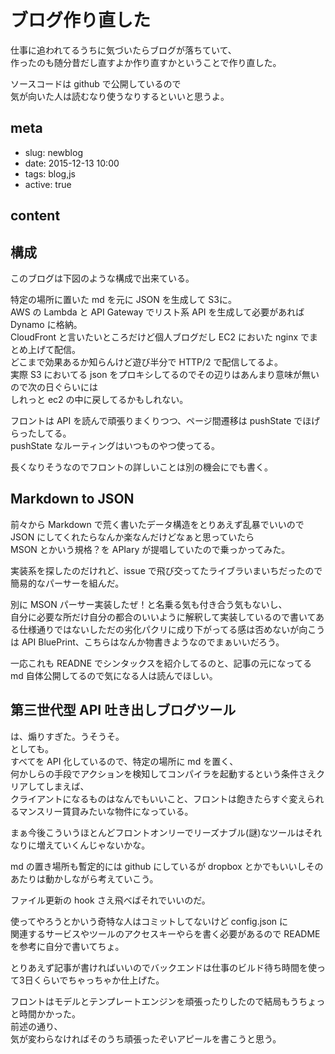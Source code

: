 # ブログ作り直した

仕事に追われてるうちに気づいたらブログが落ちていて、  
作ったのも随分昔だし直すよか作り直すかということで作り直した。

ソースコードは github で公開しているので  
気が向いた人は読むなり使うなりするといいと思うよ。

## meta

- slug: newblog
- date: 2015-12-13 10:00
- tags: blog,js
- active: true

## content

## 構成

このブログは下図のような構成で出来ている。

特定の場所に置いた md を元に JSON を生成して S3に。  
AWS の Lambda と API Gateway でリスト系 API を生成して必要があれば Dynamo に格納。  
CloudFront と言いたいところだけど個人ブログだし EC2 においた nginx でまとめ上げて配信。  
どこまで効果あるか知らんけど遊び半分で HTTP/2 で配信してるよ。  
実際 S3 においてる json をプロキシしてるのでその辺りはあんまり意味が無いので次の日ぐらいには  
しれっと ec2 の中に戻してるかもしれない。

フロントは API を読んで頑張りまくりつつ、ページ間遷移は pushState でほげらったしてる。  
pushState なルーティングはいつものやつ使ってる。

長くなりそうなのでフロントの詳しいことは別の機会にでも書く。

## Markdown to JSON

前々から Markdown で荒く書いたデータ構造をとりあえず乱暴でいいので JSON にしてくれたらなんか楽なんだけどなぁと思っていたら  
MSON とかいう規格？を APIary が提唱していたので乗っかってみた。

実装系を探したのだけれど、issue で飛び交ってたライブラいまいちだったので簡易的なパーサーを組んだ。

別に MSON パーサー実装したぜ！と名乗る気も付き合う気もないし、  
自分に必要な所だけ自分の都合のいいように解釈して実装しているので書いてある仕様通りではないしただの劣化パクリに成り下がってる感は否めないが向こうは API BluePrint、こちらはなんか物書きようなのでまぁいいだろう。

一応これも READNE でシンタックスを紹介してるのと、記事の元になってる md 自体公開してるので気になる人は読んでほしい。

## 第三世代型 API 吐き出しブログツール

は、煽りすぎた。うそうそ。  
としても。  
すべてを API 化しているので、特定の場所に md を置く、  
何かしらの手段でアクションを検知してコンパイラを起動するという条件さえクリアしてしまえば、  
クライアントになるものはなんでもいいこと、フロントは飽きたらすぐ変えられるマンスリー賃貸みたいな物件になっている。

まぁ今後こういうほとんどフロントオンリーでリーズナブル(謎)なツールはそれなりに増えていくんじゃないかな。

md の置き場所も暫定的には github にしているが dropbox とかでもいいしそのあたりは動かしながら考えていこう。

ファイル更新の hook さえ飛べばそれでいいのだ。


使ってやろうとかいう奇特な人はコミットしてないけど config.json に  
関連するサービスやツールのアクセスキーやらを書く必要があるので READMEを参考に自分で書いてちょ。

とりあえず記事が書ければいいのでバックエンドは仕事のビルド待ち時間を使って3日くらいでちゃっちゃか仕上げた。

フロントはモデルとテンプレートエンジンを頑張ったりしたので結局もうちょっと時間かかった。  
前述の通り、  
気が変わらなければそのうち頑張ったぞいアピールを書こうと思う。
